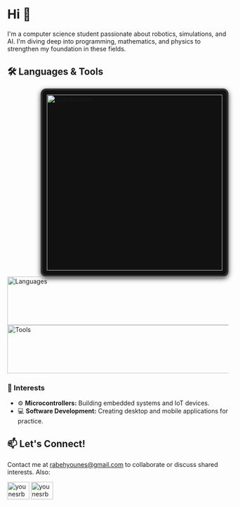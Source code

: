# Hi 👋

I'm a computer science student passionate about robotics, simulations, and AI. I'm diving deep into programming, mathematics, and physics to strengthen my foundation in these fields.

## 🛠️ Languages & Tools

<div align="left">
    <img align="right" src="https://github-readme-stats.vercel.app/api/top-langs?username=younesrabeh&show_icons=true&locale=en&layout=compact&theme=algolia" alt="younesrabeh" style="width: 400px; height: auto; border: 4px solid #333; border-radius: 12px; box-shadow: 0 4px 12px rgba(0,0,0,0.8); background-color: #111; padding: 10px; margin-left: 20px;" />
    <img src="https://skillicons.dev/icons?i=java,python,c,cpp,haskell" width="570" height="110" alt="Languages" />
    <img src="https://skillicons.dev/icons?i=arduino,pytorch,godot,figma,flutter" width="570" height="110" alt="Tools" />
</div>

### 🚀 Interests 

- ⚙️ **Microcontrollers:** Building embedded systems and IoT devices.
- 💻 **Software Development:** Creating desktop and mobile applications for practice.

## 📫 Let's Connect!
Contact me at [rabehyounes@gmail.com](mailto:rabehyounes9@gmail.com) to collaborate or discuss shared interests. Also:
 
<p align="left">
<a href="https://instagram.com/younesrbh" target="blank"><img align="center" src="https://raw.githubusercontent.com/rahuldkjain/github-profile-readme-generator/master/src/images/icons/Social/instagram.svg" alt="younesrbh" height="40" width="50" /></a>
<a href="https://www.leetcode.com/younesrbh" target="blank"><img align="center" src="https://raw.githubusercontent.com/rahuldkjain/github-profile-readme-generator/master/src/images/icons/Social/leet-code.svg" alt="younesrbh" height="40" width="50" /></a>
</p>
